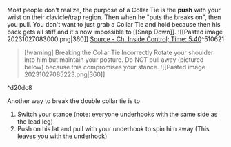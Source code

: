 
Most people don't realize, the purpose of a Collar Tie is the **push** with your wrist on their clavicle/trap region.  Then when he "puts the breaks on", then you pull.
You don't want to just grab a Collar Tie and hold because then his back gets all stiff and it's now impossible to [[Snap Down]].
![[Pasted image 20231027083000.png|360]] 
[Source - Ch. Inside Control; Time: 5:40](https://courses.jordanteachesjiujitsu.com/courses/take/wrestling-for-bjj/lessons/49632610-inside-control)^510621


> [!warning] Breaking the Collar Tie Incorrectly
> Rotate your shoulder into him but maintain your posture. Do NOT pull away (pictured below) because this compromises your stance.
> ![[Pasted image 20231027085223.png|360]]

^d20dc8

Another way to break the double collar tie is to
1. Switch your stance (note: everyone underhooks with the same side as the lead leg)
2. Push on his lat and pull with your underhook to spin him away (This leaves you with the underhook)